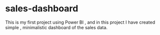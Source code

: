# sales-dashboard
This is my first project using Power BI , and in this project I have created simple , minimalistic dashboard of the sales data.
